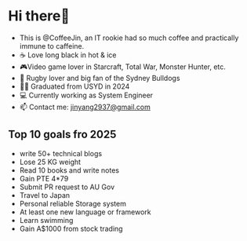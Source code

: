 <h1> Hi there👋</h1>

- This is @CoffeeJin, an IT rookie had so much coffee and practically immune to caffeine.
- :coffee: Love long black in hot & ice
- :video_game:Video game lover in Starcraft, Total War, Monster Hunter, etc.
- :rugby_football: Rugby lover and big fan of the Sydney Bulldogs
- :man_student: Graduated from USYD in 2024  
- :computer: Currently working as System Engineer  
- 📫 Contact me: <jinyang2937@gmail.com>

<h2>Top 10 goals fro 2025</h2>

- write 50+ technical blogs
- Lose 25 KG weight
- Read 10 books and write notes
- Gain PTE 4*79
- Submit PR request to AU Gov
- Travel to Japan
- Personal reliable Storage system
- At least one new language or framework
- Learn swimming
- Gain A$1000 from stock trading


<!---
CoffeeJin/CoffeeJin is a ✨ special ✨ repository because its `README.md` (this file) appears on your GitHub profile.
You can click the Preview link to take a look at your changes.
--->
